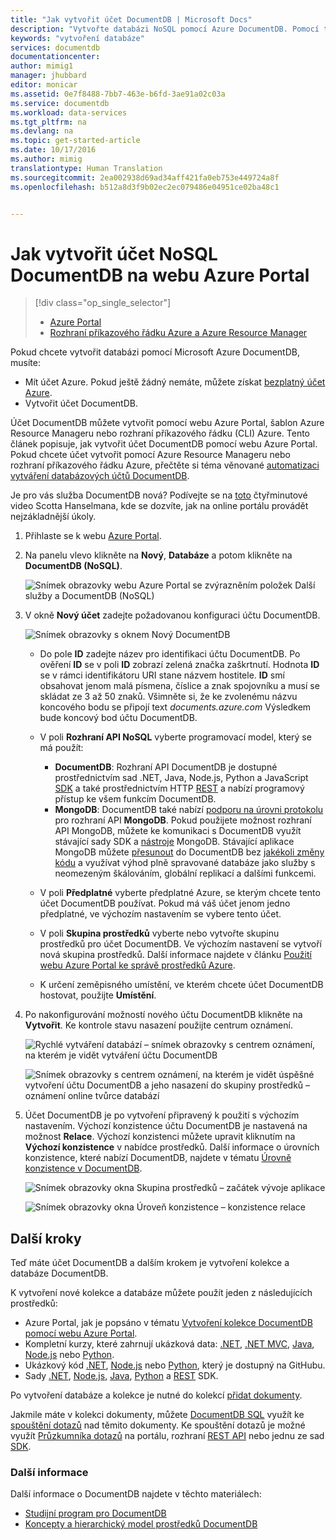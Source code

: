 ```yaml
---
title: "Jak vytvořit účet DocumentDB | Microsoft Docs"
description: "Vytvořte databázi NoSQL pomocí Azure DocumentDB. Pomocí těchto pokynů můžete vytvořit účet DocumentDB a začít vytvářet neuvěřitelně rychlou databázi NoSQL s globálním škálováním."
keywords: "vytvoření databáze"
services: documentdb
documentationcenter: 
author: mimig1
manager: jhubbard
editor: monicar
ms.assetid: 0e7f8488-7bb7-463e-b6fd-3ae91a02c03a
ms.service: documentdb
ms.workload: data-services
ms.tgt_pltfrm: na
ms.devlang: na
ms.topic: get-started-article
ms.date: 10/17/2016
ms.author: mimig
translationtype: Human Translation
ms.sourcegitcommit: 2ea002938d69ad34aff421fa0eb753e449724a8f
ms.openlocfilehash: b512a8d3f9b02ec2ec079486e04951ce02ba48c1


---
```

# <a name="how-to-create-a-documentdb-nosql-account-using-the-azure-portal"></a>Jak vytvořit účet NoSQL DocumentDB na webu Azure Portal
> [!div class="op_single_selector"]
> * [Azure Portal](documentdb-create-account.md)
> * [Rozhraní příkazového řádku Azure a Azure Resource Manager](documentdb-automation-resource-manager-cli.md)
> 
> 

Pokud chcete vytvořit databázi pomocí Microsoft Azure DocumentDB, musíte:

* Mít účet Azure. Pokud ještě žádný nemáte, můžete získat [bezplatný účet Azure](https://azure.microsoft.com/free). 
* Vytvořit účet DocumentDB.  

Účet DocumentDB můžete vytvořit pomocí webu Azure Portal, šablon Azure Resource Manageru nebo rozhraní příkazového řádku (CLI) Azure. Tento článek popisuje, jak vytvořit účet DocumentDB pomocí webu Azure Portal. Pokud chcete účet vytvořit pomocí Azure Resource Manageru nebo rozhraní příkazového řádku Azure, přečtěte si téma věnované [automatizaci vytváření databázových účtů DocumentDB](documentdb-automation-resource-manager-cli.md).

Je pro vás služba DocumentDB nová? Podívejte se na [toto](https://azure.microsoft.com/documentation/videos/create-documentdb-on-azure/) čtyřminutové video Scotta Hanselmana, kde se dozvíte, jak na online portálu provádět nejzákladnější úkoly.

1. Přihlaste se k webu [Azure Portal](https://portal.azure.com/).
2. Na panelu vlevo klikněte na **Nový**, **Databáze** a potom klikněte na **DocumentDB (NoSQL)**. 
   
   ![Snímek obrazovky webu Azure Portal se zvýrazněním položek Další služby a DocumentDB (NoSQL)](./media/documentdb-create-account/create-nosql-db-databases-json-tutorial-1.png)  
3. V okně **Nový účet** zadejte požadovanou konfiguraci účtu DocumentDB.
   
    ![Snímek obrazovky s oknem Nový DocumentDB](./media/documentdb-create-account/create-nosql-db-databases-json-tutorial-2.png)
   
   * Do pole **ID** zadejte název pro identifikaci účtu DocumentDB.  Po ověření **ID** se v poli **ID** zobrazí zelená značka zaškrtnutí. Hodnota **ID** se v rámci identifikátoru URI stane názvem hostitele. **ID** smí obsahovat jenom malá písmena, číslice a znak spojovníku a musí se skládat ze 3 až 50 znaků. Všimněte si, že ke zvolenému názvu koncového bodu se připojí text *documents.azure.com* Výsledkem bude koncový bod účtu DocumentDB.
   * V poli **Rozhraní API NoSQL** vyberte programovací model, který se má použít:
     
     * **DocumentDB**: Rozhraní API DocumentDB je dostupné prostřednictvím sad .NET, Java, Node.js, Python a JavaScript [SDK](documentdb-sdk-dotnet.md) a také prostřednictvím HTTP [REST](https://msdn.microsoft.com/library/azure/dn781481.aspx) a nabízí programový přístup ke všem funkcím DocumentDB. 
     * **MongoDB**: DocumentDB také nabízí [podporu na úrovni protokolu](documentdb-protocol-mongodb.md) pro rozhraní API **MongoDB**. Pokud použijete možnost rozhraní API MongoDB, můžete ke komunikaci s DocumentDB využít stávající sady SDK a [nástroje](documentdb-mongodb-mongochef.md) MongoDB. Stávající aplikace MongoDB můžete [přesunout](documentdb-import-data.md) do DocumentDB bez [jakékoli změny kódu](documentdb-connect-mongodb-account.md) a využívat výhod plně spravované databáze jako služby s neomezeným škálováním, globální replikací a dalšími funkcemi.
   * V poli **Předplatné** vyberte předplatné Azure, se kterým chcete tento účet DocumentDB používat. Pokud má váš účet jenom jedno předplatné, ve výchozím nastavením se vybere tento účet.
   * V poli **Skupina prostředků** vyberte nebo vytvořte skupinu prostředků pro účet DocumentDB.  Ve výchozím nastavení se vytvoří nová skupina prostředků. Další informace najdete v článku [Použití webu Azure Portal ke správě prostředků Azure](../azure-portal/resource-group-portal.md).
   * K určení zeměpisného umístění, ve kterém chcete účet DocumentDB hostovat, použijte **Umístění**. 
4. Po nakonfigurování možností nového účtu DocumentDB klikněte na **Vytvořit**. Ke kontrole stavu nasazení použijte centrum oznámení.  
   
   ![Rychlé vytváření databází – snímek obrazovky s centrem oznámení, na kterém je vidět vytváření účtu DocumentDB](./media/documentdb-create-account/create-nosql-db-databases-json-tutorial-4.png)  
   
   ![Snímek obrazovky s centrem oznámení, na kterém je vidět úspěšné vytvoření účtu DocumentDB a jeho nasazení do skupiny prostředků – oznámení online tvůrce databází](./media/documentdb-create-account/create-nosql-db-databases-json-tutorial-5.png)
5. Účet DocumentDB je po vytvoření připravený k použití s výchozím nastavením. Výchozí konzistence účtu DocumentDB je nastavená na možnost **Relace**.  Výchozí konzistenci můžete upravit kliknutím na **Výchozí konzistence** v nabídce prostředků. Další informace o úrovních konzistence, které nabízí DocumentDB, najdete v tématu [Úrovně konzistence v DocumentDB](documentdb-consistency-levels.md).
   
   ![Snímek obrazovky okna Skupina prostředků – začátek vývoje aplikace](./media/documentdb-create-account/create-nosql-db-databases-json-tutorial-6.png)  
   
   ![Snímek obrazovky okna Úroveň konzistence – konzistence relace](./media/documentdb-create-account/create-nosql-db-databases-json-tutorial-7.png)  

[Postup: Vytvoření účtu DocumentDB]: #Howto
[Další kroky]: #NextSteps
[documentdb-manage]:../articles/documentdb/documentdb-manage.md


## <a name="next-steps"></a>Další kroky
Teď máte účet DocumentDB a dalším krokem je vytvoření kolekce a databáze DocumentDB. 

K vytvoření nové kolekce a databáze můžete použít jeden z následujících prostředků:

* Azure Portal, jak je popsáno v tématu [Vytvoření kolekce DocumentDB pomocí webu Azure Portal](documentdb-create-collection.md).
* Kompletní kurzy, které zahrnují ukázková data: [.NET](documentdb-get-started.md), [.NET MVC](documentdb-dotnet-application.md), [Java](documentdb-java-application.md), [Node.js](documentdb-nodejs-application.md) nebo [Python](documentdb-python-application.md).
* Ukázkový kód [.NET](documentdb-dotnet-samples.md#database-examples), [Node.js](documentdb-nodejs-samples.md#database-examples) nebo [Python](documentdb-python-samples.md#database-examples), který je dostupný na GitHubu.
* Sady [.NET](documentdb-sdk-dotnet.md), [Node.js](documentdb-sdk-node.md), [Java](documentdb-sdk-java.md), [Python](documentdb-sdk-python.md) a [REST](https://msdn.microsoft.com/library/azure/mt489072.aspx) SDK.

Po vytvoření databáze a kolekce je nutné do kolekcí [přidat dokumenty](documentdb-view-json-document-explorer.md).

Jakmile máte v kolekci dokumenty, můžete [DocumentDB SQL](documentdb-sql-query.md) využít ke [spouštění dotazů](documentdb-sql-query.md#executing-queries) nad těmito dokumenty. Ke spouštění dotazů je možné využít [Průzkumníka dotazů](documentdb-query-collections-query-explorer.md) na portálu, rozhraní [REST API](https://msdn.microsoft.com/library/azure/dn781481.aspx) nebo jednu ze sad [SDK](documentdb-sdk-dotnet.md).

### <a name="learn-more"></a>Další informace
Další informace o DocumentDB najdete v těchto materiálech:

* [Studijní program pro DocumentDB](https://azure.microsoft.com/documentation/learning-paths/documentdb/)
* [Koncepty a hierarchický model prostředků DocumentDB](documentdb-resources.md)




<!--HONumber=Nov16_HO2-->


